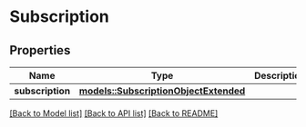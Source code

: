 # Subscription

## Properties

Name | Type | Description | Notes
------------ | ------------- | ------------- | -------------
**subscription** | [**models::SubscriptionObjectExtended**](SubscriptionObjectExtended.md) |  | 

[[Back to Model list]](../README.md#documentation-for-models) [[Back to API list]](../README.md#documentation-for-api-endpoints) [[Back to README]](../README.md)


